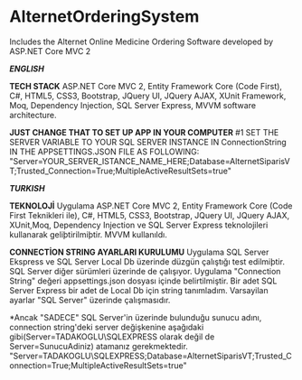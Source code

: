 # AlternetOrderingSystem
Includes the Alternet Online Medicine Ordering Software developed by ASP.NET Core MVC 2

***ENGLISH***

**TECH STACK**
ASP.NET Core MVC 2, Entity Framework Core (Code First), C#, HTML5, CSS3, Bootstrap, 
JQuery UI, JQuery AJAX, XUnit Framework, Moq, Dependency Injection, SQL Server Express, MVVM software architecture.

**JUST CHANGE THAT TO SET UP APP IN YOUR COMPUTER**
#1 SET THE SERVER VARIABLE TO YOUR SQL SERVER INSTANCE IN ConnectionString IN THE APPSETTINGS.JSON FILE AS FOLLOWING:
"Server=YOUR_SERVER_ISTANCE_NAME_HERE;Database=AlternetSiparisVT;Trusted_Connection=True;MultipleActiveResultSets=true"

***TURKISH***


**TEKNOLOJİ**
Uygulama ASP.NET Core MVC 2, Entity Framework Core (Code First Teknikleri ile), C#, HTML5, CSS3, Bootstrap, 
JQuery UI, JQuery AJAX, XUnit,Moq, Dependency Injection ve SQL Server Express teknolojileri kullanarak geliþtirilmiþtir. 
MVVM kullanıldı.

**CONNECTİON STRING AYARLARI KURULUMU**
Uygulama SQL Server Ekspress ve SQL Server Local Db üzerinde düzgün çalıştığı test edilmiþtir. SQL Server diğer sürümleri üzerinde de çalışıyor.
Uygulama "Connection String" değeri appsettings.json dosyası içinde belirtilmiştir. Bir adet SQL Server Express bir adet de 
Local Db için string tanımladım. Varsayilan ayarlar "SQL Server" üzerinde çalışmasıdır. 

*Ancak "SADECE" SQL Server'in üzerinde bulunduğu sunucu adını, connection string'deki server değişkenine
aşağıdaki gibi(Server=TADAKOGLU\\SQLEXPRESS olarak değil de Server=SunucuAdiniz) atamanız gerekmektedir.
"Server=TADAKOGLU\\SQLEXPRESS;Database=AlternetSiparisVT;Trusted_Connection=True;MultipleActiveResultSets=true"

